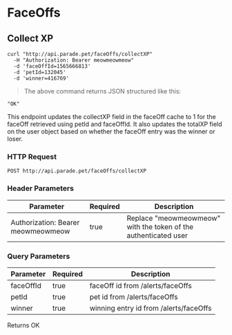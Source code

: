 # FaceOffs

## Collect XP

```shell
curl "http://api.parade.pet/faceOffs/collectXP"
  -H "Authorization: Bearer meowmeowmeow"
  -d 'faceOffId=1565666813'
  -d 'petId=132045'
  -d 'winner=416769'
```

> The above command returns JSON structured like this:

```
"OK"
```

This endpoint updates the collectXP field in the faceOff cache to 1 for the faceOff retrieved using petId and faceOffId.  It also updates the totalXP field on the user object based on whether the faceOff entry was the winner or loser.

### HTTP Request

`POST http://api.parade.pet/faceOffs/collectXP`

### Header Parameters

Parameter | Required | Description
--------- | ------- | -----------
Authorization:  Bearer meowmeowmeow | true | Replace "meowmeowmeow" with the token of the authenticated user

### Query Parameters

Parameter | Required | Description
--------- | ------- | -----------
faceOffId | true | faceOff id from /alerts/faceOffs
petId | true | pet id from /alerts/faceOffs
winner | true | winning entry id from /alerts/faceOffs

<aside class="success">
Returns OK
</aside>
